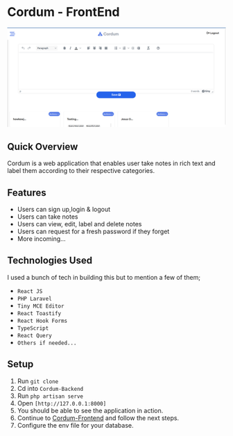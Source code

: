 [//]: # (<p align="center"><a href="https://laravel.com" target="_blank"><img src="https://raw.githubusercontent.com/laravel/art/master/logo-lockup/5%20SVG/2%20CMYK/1%20Full%20Color/laravel-logolockup-cmyk-red.svg" width="400"></a></p>)

[//]: # ()
[//]: # (<p align="center">)

[//]: # (<a href="https://travis-ci.org/laravel/framework"><img src="https://travis-ci.org/laravel/framework.svg" alt="Build Status"></a>)

[//]: # (<a href="https://packagist.org/packages/laravel/framework"><img src="https://img.shields.io/packagist/dt/laravel/framework" alt="Total Downloads"></a>)

[//]: # (<a href="https://packagist.org/packages/laravel/framework"><img src="https://img.shields.io/packagist/v/laravel/framework" alt="Latest Stable Version"></a>)

[//]: # (<a href="https://packagist.org/packages/laravel/framework"><img src="https://img.shields.io/packagist/l/laravel/framework" alt="License"></a>)

[//]: # (</p>)

# Cordum - FrontEnd
![Cordum Screenshot](https://github.com/samuelorobosa/cordum-frontend/blob/main/public/application-view.png?raw=true)
## Quick Overview
Cordum is a web application that enables user take notes in rich text and label them according to their respective categories.


## Features
- Users can sign up,login & logout
- Users can take notes
- Users can view, edit, label and delete notes
- Users can request for a fresh password if they forget
- More incoming...

## Technologies Used
I used a bunch of tech in building this but to mention a few of them;

- `React JS`
- `PHP Laravel`
- `Tiny MCE Editor`
- `React Toastify`
- `React Hook Forms`
- `TypeScript`
- `React Query`
-  `Others if needed...`

## Setup
1. Run `git clone`
2. Cd into `Cordum-Backend`
3. Run `php artisan serve`
4. Open `[http://127.0.0.1:8000]`
5. You should be able to see the application in action.
6. Continue to [Cordum-Frontend](https://github.com/samuelorobosa/cordum-frontend) and follow the next steps.
7. Configure the env file for your database.
